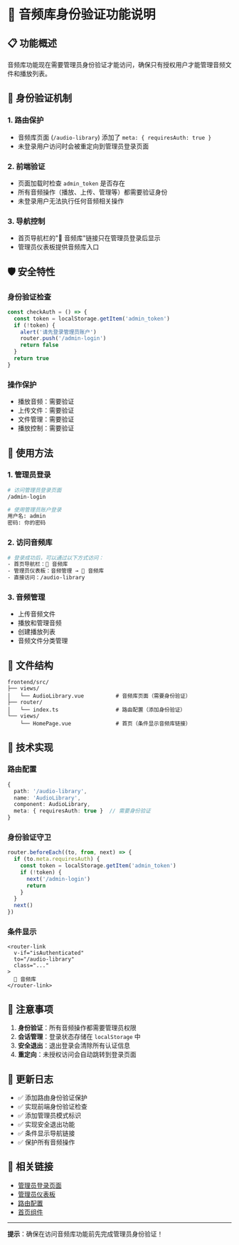 # 🎵 音频库身份验证功能说明

## 📋 功能概述

音频库功能现在需要管理员身份验证才能访问，确保只有授权用户才能管理音频文件和播放列表。

## 🔐 身份验证机制

### 1. 路由保护
- 音频库页面 (`/audio-library`) 添加了 `meta: { requiresAuth: true }`
- 未登录用户访问时会被重定向到管理员登录页面

### 2. 前端验证
- 页面加载时检查 `admin_token` 是否存在
- 所有音频操作（播放、上传、管理等）都需要验证身份
- 未登录用户无法执行任何音频相关操作

### 3. 导航控制
- 首页导航栏的"🎵 音频库"链接只在管理员登录后显示
- 管理员仪表板提供音频库入口

## 🛡️ 安全特性

### 身份验证检查
```typescript
const checkAuth = () => {
  const token = localStorage.getItem('admin_token')
  if (!token) {
    alert('请先登录管理员账户')
    router.push('/admin-login')
    return false
  }
  return true
}
```

### 操作保护
- 播放音频：需要验证
- 上传文件：需要验证
- 文件管理：需要验证
- 播放控制：需要验证

## 🚀 使用方法

### 1. 管理员登录
```bash
# 访问管理员登录页面
/admin-login

# 使用管理员账户登录
用户名: admin
密码: 你的密码
```

### 2. 访问音频库
```bash
# 登录成功后，可以通过以下方式访问：
- 首页导航栏：🎵 音频库
- 管理员仪表板：音频管理 → 🎵 音频库
- 直接访问：/audio-library
```

### 3. 音频管理
- 上传音频文件
- 播放和管理音频
- 创建播放列表
- 音频文件分类管理

## 📁 文件结构

```
frontend/src/
├── views/
│   └── AudioLibrary.vue          # 音频库页面（需要身份验证）
├── router/
│   └── index.ts                  # 路由配置（添加身份验证）
└── views/
    └── HomePage.vue              # 首页（条件显示音频库链接）
```

## 🔧 技术实现

### 路由配置
```typescript
{
  path: '/audio-library',
  name: 'AudioLibrary',
  component: AudioLibrary,
  meta: { requiresAuth: true }  // 需要身份验证
}
```

### 身份验证守卫
```typescript
router.beforeEach((to, from, next) => {
  if (to.meta.requiresAuth) {
    const token = localStorage.getItem('admin_token')
    if (!token) {
      next('/admin-login')
      return
    }
  }
  next()
})
```

### 条件显示
```vue
<router-link 
  v-if="isAuthenticated"
  to="/audio-library" 
  class="..."
>
  🎵 音频库
</router-link>
```

## 🚨 注意事项

1. **身份验证**：所有音频操作都需要管理员权限
2. **会话管理**：登录状态存储在 `localStorage` 中
3. **安全退出**：退出登录会清除所有认证信息
4. **重定向**：未授权访问会自动跳转到登录页面

## 🔄 更新日志

- ✅ 添加路由身份验证保护
- ✅ 实现前端身份验证检查
- ✅ 添加管理员模式标识
- ✅ 实现安全退出功能
- ✅ 条件显示导航链接
- ✅ 保护所有音频操作

## 🔗 相关链接

- [管理员登录页面](../frontend/src/views/AdminLogin.vue)
- [管理员仪表板](../frontend/src/views/AdminDashboard.vue)
- [路由配置](../frontend/src/router/index.ts)
- [首页组件](../frontend/src/views/HomePage.vue)

---

**提示**：确保在访问音频库功能前先完成管理员身份验证！
